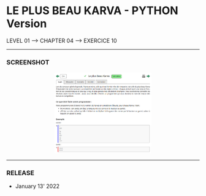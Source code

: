 # LE PLUS BEAU KARVA - PYTHON Version
LEVEL 01 --> CHAPTER 04 --> EXERCICE 10

---
### **SCREENSHOT**

<div align="center">
    <img
        src="https://github.com/Ayckinn/PYTHON/blob/main/FRANCE-IOI/LEVEL_01/Chapter_04/10_plus_beau_karva/todo.png"
        alt="DEMO"
        style="width:50%">
</div>

---
### **RELEASE**

- January 13' 2022